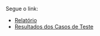 Segue o link:
  - [Relatório](https://docs.google.com/document/d/1Pir3ssFvi0CeRvRktXcdn4KiNiA3YurRhnImRNUa6uM/edit?usp=sharing)
  - [Resultados dos Casos de Teste](https://docs.google.com/spreadsheets/d/1LRWUKvHBROCvKb0DltcOT4vJ9yl7W-c_xFasiZiwpUM/edit?usp=sharing)
